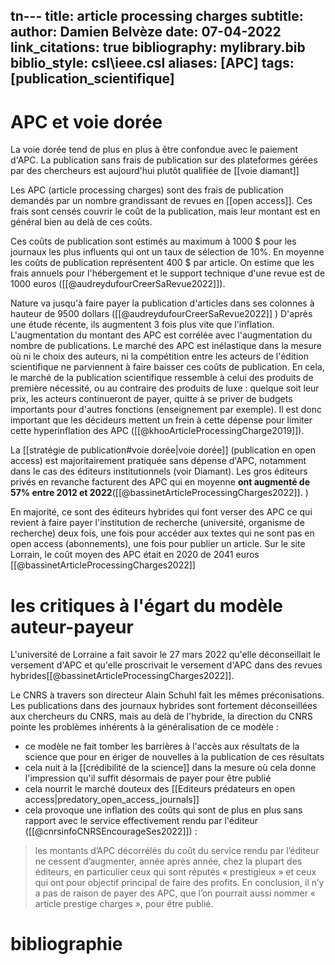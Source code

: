 tn---
title: article processing charges
subtitle:
author: Damien Belvèze
date: 07-04-2022
link_citations: true
bibliography: mylibrary.bib
biblio_style: csl\ieee.csl
aliases: [APC]
tags: [publication_scientifique]
---

# APC et voie dorée
La voie dorée tend de plus en plus à être confondue avec le paiement d'APC. La publication sans frais de publication sur des plateformes gérées par des chercheurs est aujourd'hui plutôt qualifiée de [[voie diamant]]

Les APC (article processing charges) sont des frais de publication demandés par un nombre grandissant de revues en [[open access]]. 
Ces frais sont censés couvrir le coût de la publication, mais leur montant est en général bien au delà de ces coûts. 

Ces coûts de publication sont estimés au maximum à 1000 $ pour les journaux les plus influents qui ont un taux de sélection de 10%. En moyenne les coûts de publication représentent 400 $ par article. On estime que les frais annuels pour l'hébergement et le support technique d'une revue est de 1000 euros ([[@audreydufourCreerSaRevue2022]]). 

Nature va jusqu'à faire payer la publication d'articles dans ses colonnes à hauteur de 9500 dollars ([[@audreydufourCreerSaRevue2022]] )
D'après une étude récente, ils augmentent 3 fois plus vite que l'inflation. L'augmentation du montant des APC est corrélée avec l'augmentation du nombre de publications. Le marché des APC est inélastique dans la mesure où ni le choix des auteurs, ni la compétition entre les acteurs de l'édition scientifique ne parviennent à faire baisser ces coûts de publication. En cela, le marché de la publication scientifique ressemble à celui des produits de première nécessité, ou au contraire des produits de luxe : quelque soit leur prix, les acteurs continueront de payer, quitte à se priver de budgets importants pour d'autres fonctions (enseignement par exemple). 
Il est donc important que les décideurs mettent un frein à cette dépense pour limiter cette hyperinflation des APC ([[@khooArticleProcessingCharge2019]]). 

La [[stratégie de publication#voie dorée|voie dorée]] (publication en open access) est majoritairement pratiquée sans dépense d'APC, notamment dans le cas des éditeurs institutionnels (voir Diamant). Les gros éditeurs privés en revanche facturent des APC qui en moyenne **ont augmenté de 57% entre 2012 et 2022**([[@bassinetArticleProcessingCharges2022]]. )

En majorité, ce sont des éditeurs hybrides qui font verser des APC ce qui revient à faire payer l'institution de recherche (université, organisme de recherche) deux fois, une fois pour accéder aux textes qui ne sont pas en open access (abonnements), une fois pour publier un article. 
Sur le site Lorrain, le coût moyen des APC était en 2020 de 2041 euros [[@bassinetArticleProcessingCharges2022]]

# les critiques à l'égart du modèle auteur-payeur

L'université de Lorraine a fait savoir le 27 mars 2022 qu'elle déconseillait le versement d'APC et qu'elle proscrivait le versement d'APC dans des revues hybrides[[@bassinetArticleProcessingCharges2022]].

Le CNRS à travers son directeur Alain Schuhl fait les mêmes préconisations. Les publications dans des journaux hybrides sont fortement déconseillées aux chercheurs du CNRS, mais au delà de l'hybride, la direction du CNRS pointe les problèmes inhérents à la généralisation de ce modèle : 

- ce modèle ne fait tomber les barrières à l'accès aux résultats de la science que pour en ériger de nouvelles à la publication de ces résultats
- cela nuit à la [[crédibilité de la science]] dans la mesure où cela donne l'impression qu'il suffit désormais de payer pour être publié
- cela nourrit le marché douteux des [[Editeurs prédateurs en open access|predatory_open_access_journals]]
- cela provoque une inflation des coûts qui sont de plus en plus sans rapport avec le service effectivement rendu par l'éditeur ([[@cnrsinfoCNRSEncourageSes2022]]) : 

> les montants d’APC décorrélés du coût du service rendu par l’éditeur ne cessent d’augmenter, année après année, chez la plupart des éditeurs, en particulier ceux qui sont réputés « prestigieux » et ceux qui ont pour objectif principal de faire des profits. En conclusion, il n’y a pas de raison de payer des APC, que l’on pourrait aussi nommer « article prestige charges », pour être publié.






# bibliographie

